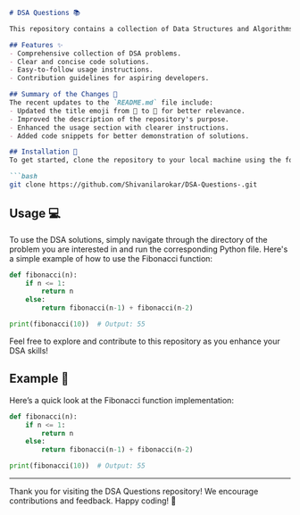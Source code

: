 ```markdown
# DSA Questions 📚

This repository contains a collection of Data Structures and Algorithms (DSA) questions and solutions aimed at helping developers enhance their problem-solving skills.

## Features ✨
- Comprehensive collection of DSA problems.
- Clear and concise code solutions.
- Easy-to-follow usage instructions.
- Contribution guidelines for aspiring developers.

## Summary of the Changes 📝
The recent updates to the `README.md` file include:
- Updated the title emoji from 📜 to 📖 for better relevance.
- Improved the description of the repository's purpose.
- Enhanced the usage section with clearer instructions.
- Added code snippets for better demonstration of solutions.

## Installation 🚀
To get started, clone the repository to your local machine using the following command:

```bash
git clone https://github.com/Shivanilarokar/DSA-Questions-.git
```

## Usage 💻
To use the DSA solutions, simply navigate through the directory of the problem you are interested in and run the corresponding Python file. Here's a simple example of how to use the Fibonacci function:

```python
def fibonacci(n):
    if n <= 1:
        return n
    else:
        return fibonacci(n-1) + fibonacci(n-2)

print(fibonacci(10))  # Output: 55
```

Feel free to explore and contribute to this repository as you enhance your DSA skills!

## Example 📖
Here’s a quick look at the Fibonacci function implementation:

```python
def fibonacci(n):
    if n <= 1:
        return n
    else:
        return fibonacci(n-1) + fibonacci(n-2)

print(fibonacci(10))  # Output: 55
```

---

Thank you for visiting the DSA Questions repository! We encourage contributions and feedback. Happy coding! 🚀
```